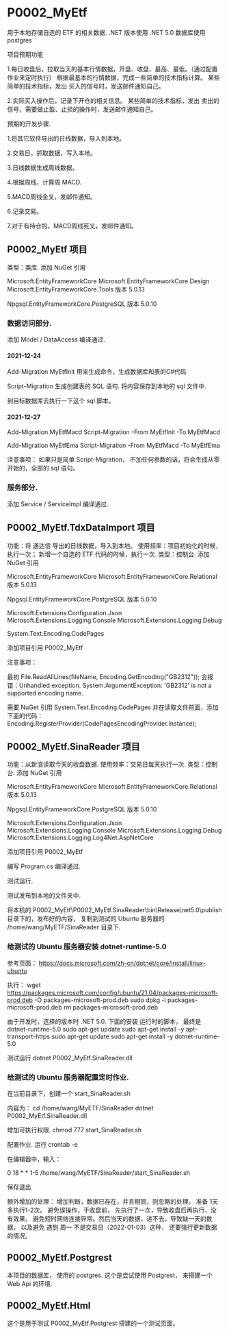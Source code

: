 # P0002_MyEtf

用于本地存储自选的 ETF 的相关数据.
.NET  版本使用 .NET 5.0
数据库使用 postgres





项目预期功能

1.每日收盘后，拉取当天的基本行情数据，开盘、收盘、最高、最低。（通过配置作业来定时执行）
根据最基本的行情数据，完成一些简单的技术指标计算。
某些简单的技术指标，发出 买入的信号时，发送邮件通知自己。


2.实际买入操作后，记录下开仓的相关信息。
某些简单的技术指标，发出 卖出的信号，需要做止盈、止损的操作时，发送邮件通知自己。




预期的开发步骤.

1.将其它软件导出的日线数据，导入到本地。

2.交易日，抓取数据，写入本地。

3.日线数据生成周线数据。

4.根据周线，计算周 MACD.

5.MACD周线金叉，发邮件通知。

6.记录交易。

7.对于有持仓的，MACD周线死叉，发邮件通知。







## P0002_MyEtf 项目
类型：类库.
添加 NuGet 引用

Microsoft.EntityFrameworkCore
Microsoft.EntityFrameworkCore.Design
Microsoft.EntityFrameworkCore.Tools
版本 5.0.13

Npgsql.EntityFrameworkCore.PostgreSQL
版本 5.0.10


### 数据访问部分.

添加 Model / DataAccess
编译通过.


#### 2021-12-24
Add-Migration MyEtfInit
用来生成命令，生成数据库和表的C#代码

Script-Migration
生成创建表的 SQL 语句.
将内容保存到本地的 sql 文件中.

到目标数据库去执行一下这个 sql 脚本。



#### 2021-12-27
Add-Migration MyEtfMacd
Script-Migration -From MyEtfInit -To MyEtfMacd

Add-Migration MyEtfEma
Script-Migration -From MyEtfMacd -To MyEtfEma

注意事项：
如果只是简单 Script-Migration， 不加任何参数的话，将会生成从零开始的，全部的 sql 语句。




### 服务部分.

添加 Service / ServiceImpl
编译通过.









## P0002_MyEtf.TdxDataImport 项目
功能：将 通达信 导出的日线数据，导入到本地。
使用频率：项目初始化的时候，执行一次；  新增一个自选的 ETF 代码的时候，执行一次.
类型：控制台.
添加 NuGet 引用

Microsoft.EntityFrameworkCore
Microsoft.EntityFrameworkCore.Relational
版本 5.0.13

Npgsql.EntityFrameworkCore.PostgreSQL
版本 5.0.10

Microsoft.Extensions.Configuration.Json
Microsoft.Extensions.Logging.Console
Microsoft.Extensions.Logging.Debug

System.Text.Encoding.CodePages


添加项目引用
P0002_MyEtf


注意事项：

最初
File.ReadAllLines(fileName, Encoding.GetEncoding("GB2312"));
会报错：Unhandled exception. System.ArgumentException: 'GB2312' is not a supported encoding name.

需要 NuGet 引用 System.Text.Encoding.CodePages
并在读取文件前面，添加下面的代码：
Encoding.RegisterProvider(CodePagesEncodingProvider.Instance);








## P0002_MyEtf.SinaReader 项目
功能：从新浪读取今天的收盘数据.
使用频率：交易日每天执行一次.
类型：控制台.
添加 NuGet 引用

Microsoft.EntityFrameworkCore
Microsoft.EntityFrameworkCore.Relational
版本 5.0.13

Npgsql.EntityFrameworkCore.PostgreSQL
版本 5.0.10

Microsoft.Extensions.Configuration.Json
Microsoft.Extensions.Logging.Console
Microsoft.Extensions.Logging.Debug
Microsoft.Extensions.Logging.Log4Net.AspNetCore

添加项目引用
P0002_MyEtf

编写
Program.cs
编译通过.

测试运行.

测试发布到本地的文件夹中.

将本机的 P0002_MyEtf\P0002_MyEtf.SinaReader\bin\Release\net5.0\publish  目录下的，发布好的内容，
复制到测试的 Ubuntu 服务器的 /home/wang/MyETF/SinaReader 目录下.


### 给测试的 Ubuntu 服务器安装 dotnet-runtime-5.0

参考页面：
https://docs.microsoft.com/zh-cn/dotnet/core/install/linux-ubuntu

执行：
wget https://packages.microsoft.com/config/ubuntu/21.04/packages-microsoft-prod.deb -O packages-microsoft-prod.deb
sudo dpkg -i packages-microsoft-prod.deb
rm packages-microsoft-prod.deb


由于开发时，选择的版本时 .NET 5.0.   下面的安装 运行时的脚本， 最终是 dotnet-runtime-5.0
sudo apt-get update
sudo apt-get install -y apt-transport-https
sudo apt-get update
sudo apt-get install -y dotnet-runtime-5.0

测试运行
dotnet P0002_MyEtf.SinaReader.dll


### 给测试的 Ubuntu 服务器配置定时作业.

在当前目录下，创建一个
start_SinaReader.sh

内容为：
cd /home/wang/MyETF/SinaReader
dotnet P0002_MyEtf.SinaReader.dll

增加可执行权限.
chmod 777 start_SinaReader.sh

配置作业.
运行
crontab -e

在编辑器中，输入：

0 18 * * 1-5 /home/wang/MyETF/SinaReader/start_SinaReader.sh

保存退出



额外增加的处理：
增加判断，数据已存在，并且相同，则忽略的处理。 准备 1天多执行1-2次。
避免误操作，于收盘前， 先执行了一次，导致收盘后再执行，没有效果。
避免短时网络连接异常。然后当天的数据，进不去，导致缺一天的数据。
以及避免 遇到 周一 不是交易日（2022-01-03）这种， 还要强行更新数据的情况。










## P0002_MyEtf.Postgrest
本项目的数据库， 使用的 postgres.
这个是尝试使用 Postgrest， 来搭建一个 Web Api 的环境.

## P0002_MyEtf.Html
这个是用于测试 P0002_MyEtf.Postgrest
搭建的一个测试页面。



